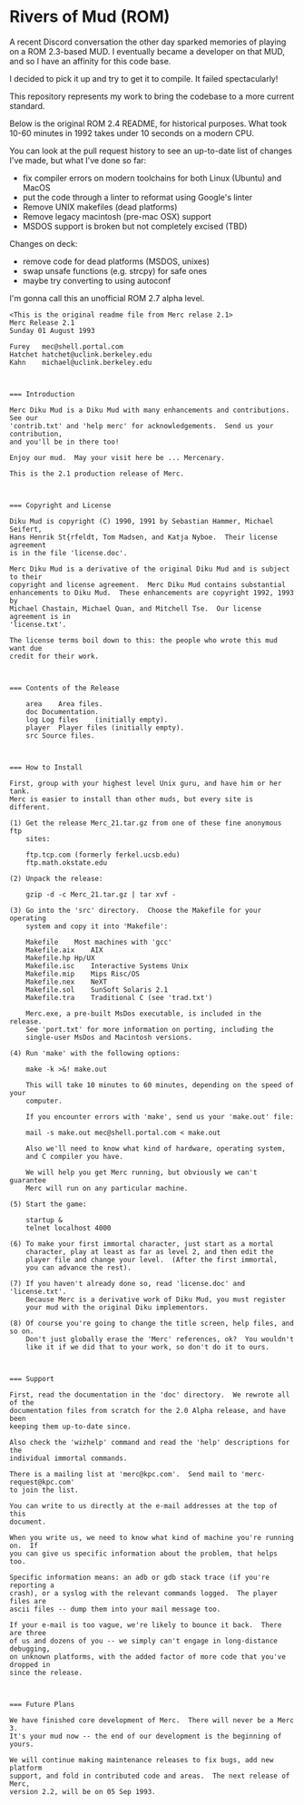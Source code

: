 # Rivers of Mud (ROM)

A recent Discord conversation the other day sparked memories of playing on a
ROM 2.3-based MUD. I eventually became a developer on that MUD, and so I have
an affinity for this code base.

I decided to pick it up and try to get it to compile. It failed spectacularly!

This repository represents my work to bring the codebase to a more current
standard.

Below is the original ROM 2.4 README, for historical purposes. What took 10-60
minutes in 1992 takes under 10 seconds on a modern CPU.

You can look at the pull request history to see an up-to-date list of changes
I've made, but what I've done so far:

- fix compiler errors on modern toolchains for both Linux (Ubuntu) and
  MacOS
- put the code through a linter to reformat using Google's linter
- Remove UNIX makefiles (dead platforms)
- Remove legacy macintosh (pre-mac OSX) support
- MSDOS support is broken but not completely excised (TBD)

Changes on deck:
- remove code for dead platforms (MSDOS, unixes)
- swap unsafe functions (e.g. strcpy) for safe ones
- maybe try converting to using autoconf

I'm gonna call this an unofficial ROM 2.7 alpha level.


```text
<This is the original readme file from Merc relase 2.1>
Merc Release 2.1
Sunday 01 August 1993

Furey	mec@shell.portal.com
Hatchet	hatchet@uclink.berkeley.edu
Kahn	michael@uclink.berkeley.edu



=== Introduction

Merc Diku Mud is a Diku Mud with many enhancements and contributions.  See our
'contrib.txt' and 'help merc' for acknowledgements.  Send us your contribution,
and you'll be in there too!

Enjoy our mud.  May your visit here be ... Mercenary.

This is the 2.1 production release of Merc.



=== Copyright and License

Diku Mud is copyright (C) 1990, 1991 by Sebastian Hammer, Michael Seifert,
Hans Henrik St{rfeldt, Tom Madsen, and Katja Nyboe.  Their license agreement
is in the file 'license.doc'.

Merc Diku Mud is a derivative of the original Diku Mud and is subject to their
copyright and license agreement.  Merc Diku Mud contains substantial
enhancements to Diku Mud.  These enhancements are copyright 1992, 1993 by
Michael Chastain, Michael Quan, and Mitchell Tse.  Our license agreement is in
'license.txt'.

The license terms boil down to this: the people who wrote this mud want due
credit for their work.



=== Contents of the Release

	area	Area files.
	doc	Documentation.
	log	Log files    (initially empty).
	player	Player files (initially empty).
	src	Source files.



=== How to Install

First, group with your highest level Unix guru, and have him or her tank.
Merc is easier to install than other muds, but every site is different.

(1) Get the release Merc_21.tar.gz from one of these fine anonymous ftp
    sites:

	ftp.tcp.com (formerly ferkel.ucsb.edu)
	ftp.math.okstate.edu
    
(2) Unpack the release:

	gzip -d -c Merc_21.tar.gz | tar xvf -

(3) Go into the 'src' directory.  Choose the Makefile for your operating
    system and copy it into 'Makefile':

	Makefile	Most machines with 'gcc'
	Makefile.aix	AIX
	Makefile.hp	Hp/UX
	Makefile.isc	Interactive Systems Unix
	Makefile.mip	Mips Risc/OS
	Makefile.nex	NeXT
	Makefile.sol	SunSoft Solaris 2.1
	Makefile.tra	Traditional C (see 'trad.txt')

    Merc.exe, a pre-built MsDos executable, is included in the release.
    See 'port.txt' for more information on porting, including the
    single-user MsDos and Macintosh versions.

(4) Run 'make' with the following options:

	make -k >&! make.out

    This will take 10 minutes to 60 minutes, depending on the speed of your
    computer.

    If you encounter errors with 'make', send us your 'make.out' file:

	mail -s make.out mec@shell.portal.com < make.out

    Also we'll need to know what kind of hardware, operating system,
    and C compiler you have.

    We will help you get Merc running, but obviously we can't guarantee
    Merc will run on any particular machine.

(5) Start the game:

	startup &
	telnet localhost 4000
	
(6) To make your first immortal character, just start as a mortal
    character, play at least as far as level 2, and then edit the
    player file and change your level.  (After the first immortal,
    you can advance the rest).

(7) If you haven't already done so, read 'license.doc' and 'license.txt'.
    Because Merc is a derivative work of Diku Mud, you must register
    your mud with the original Diku implementors.
  
(8) Of course you're going to change the title screen, help files, and so on.
    Don't just globally erase the 'Merc' references, ok?  You wouldn't
    like it if we did that to your work, so don't do it to ours.



=== Support

First, read the documentation in the 'doc' directory.  We rewrote all of the
documentation files from scratch for the 2.0 Alpha release, and have been
keeping them up-to-date since.

Also check the 'wizhelp' command and read the 'help' descriptions for the
individual immortal commands.

There is a mailing list at 'merc@kpc.com'.  Send mail to 'merc-request@kpc.com'
to join the list.

You can write to us directly at the e-mail addresses at the top of this
document.

When you write us, we need to know what kind of machine you're running on.  If
you can give us specific information about the problem, that helps too.

Specific information means: an adb or gdb stack trace (if you're reporting a
crash), or a syslog with the relevant commands logged.  The player files are
ascii files -- dump them into your mail message too.

If your e-mail is too vague, we're likely to bounce it back.  There are three
of us and dozens of you -- we simply can't engage in long-distance debugging,
on unknown platforms, with the added factor of more code that you've dropped in
since the release.



=== Future Plans

We have finished core development of Merc.  There will never be a Merc 3.
It's your mud now -- the end of our development is the beginning of yours.

We will continue making maintenance releases to fix bugs, add new platform
support, and fold in contributed code and areas.  The next release of Merc,
version 2.2, will be on 05 Sep 1993.
```
